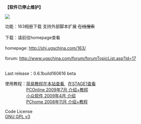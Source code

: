 <p><b>【软件已停止维护】</b></p>
<p><img src="http://shj.ugschina.com/163/ox163.jpg" boroder=0/></p>
功能：163相册下载 支持外部脚本扩展 <s>在线搜索</s><br><br>
下载：请前往homepage查看<br><br>
homepage: <A href="http://shj.ugschina.com/163/" target="_blank">http://shj.ugschina.com/163/</A><br><br>
forum: <A href="http://www.ugschina.com/forum/forumTopicList.asp?id=17" target="_blank">http://www.ugschina.com/forum/forumTopicList.asp?id=17</A><br><br>
<p>Last release：0.6.1build160616 beta</p>

使用教程：<A href="http://www.ugschina.com/forum/forumTopicRead.asp?id=943" target="_blank">简易教程在本站查看</A>,  <A href="https://bbs.saraba1st.com/2b/thread-375674-1-1.html" target="_blank">在STAGE1查看</A><BR>
　　　　　<A href="http://pcedu.pconline.com.cn/soft/wl/ftp/0907/1701508.html" target="_blank">PCOnline 2009年7月 介绍+教程</A><BR>
　　　　　<A href="http://www.appinn.com/ox163/" target="_blank">小众软件 2009年4月 介绍</A><BR>
　　　　　<A href="http://article.pchome.net/content-755986.html" target="_blank">PChome   2008年11月 介绍+教程</A><BR>
<p>
Code License<BR>
<A href="http://www.gnu.org/licenses/gpl.html" target="_blank">GNU GPL v3</A>
</p>
